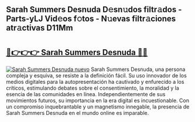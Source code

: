 ## Sarah Summers Desnuda D𝚎sn𝚞dos filtr𝚊dos - Parts-yLJ Vid𝚎os f𝚘tos - N𝚞evas filtr𝚊ciones atr𝚊ctivas D11Mm

# <h2><a href="http://mb1xfyf.tromn.icu/?c=Sarah+Summers+Desnuda">🔗👉👉👉 Sarah Summers Desnuda 🔗🔗</a></h2>

[![Sarah Summers Desnuda nuevo](https://i.imgur.com/pEAQMta.gif)](http://mb1xfyf.tromn.icu/?c=Sarah+Summers+Desnuda)
Sarah Summers Desnuda, una persona compleja y esquiva, se resiste a la definición fácil. Su uso innovador de los medios digitales para la autopresentación ha cautivado y enfurecido a los críticos, estimulando debates sobre el consentimiento, la moralidad y la esencia de las comunidades en línea. Independientemente de sus movimientos futuros, su importancia en la era digital es incuestionable. Con un compromiso inquebrantable y un magnetismo innegable, la presencia de Sarah Summers Desnuda en el mundo online es imparable.
